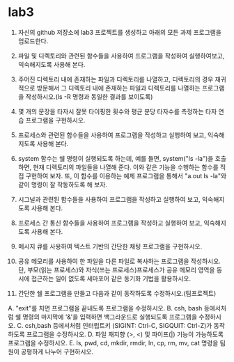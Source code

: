 # lab3

1. 자신의 github 저장소에 lab3 프로젝트를 생성하고 아래의 모든 과제 프로그램을 업로드한다.

2. 파일 및 디렉토리와 관련된 함수들을 사용하여 프로그램을 작성하여 실행하여보고, 익숙해지도록 사용해 본다.
 
3. 주어진 디렉토리 내에 존재하는 파일과 디렉토리를 나열하고, 디렉토리의 경우 재귀적으로 방문해서 그 디렉토리 내에 존재하는 파일과 디렉토리를 나열하는 프로그램을 작성하시오.(ls -R 명령과 동일한 결과를 보이도록)
 
4. 몇 개의 문장을 타자시 잘못 타이핑한 횟수와 평균 분당 타자수를 측정하는 타자 연습 프로그램을 구현하시오.
 
5. 프로세스와 관련된 함수들을 사용하여 프로그램을 작성하고 실행하여 보고, 익숙해지도록 사용해 본다.
 
6. system 함수는 쉘 명령이 실행되도록 하는데, 예를 들면, system("ls -la")을 호출하면, 현재 디렉토리의 파일들을 나열해 준다. 이와 같은 기능을 수행하는 함수를 직접 구현하여 보자. 또, 이 함수를 이용하는 예제 프로그램을 통해서 "a.out ls -la"와 같이 명령이 잘 작동하도록 해 보자.
 
7. 시그널과 관련된 함수들을 사용하여 프로그램을 작성하고 실행하여 보고, 익숙해지도록 사용해 본다.
 
8. 프로세스 간 통신 함수들을 사용하여 프로그램을 작성하고 실행하여 보고, 익숙해지도록 사용해 본다.
 
9. 메시지 큐를 사용하여 텍스트 기반의 간단한 채팅 프로그램을 구현하시오.
 
10. 공유 메모리를 사용하여 한 파일을 다른 파일로 복사하는 프로그램을 작성하시오. 단, 부모(읽는 프로세스)와 자식(쓰는 프로세스)프로세스가 공유 메모리 영역을 동시에 접근하는 일이 없도록 세마포어 같은 동기화 기법을 활용하시오.
 
11. 간단한 쉘 프로그램을 만들고 다음과 같이 동작하도록 수정하시오.(팀프로젝트)

 A. "exit"를 치면 프로그램을 끝내도록 프로그램을 수정하시오.
 B. csh, bash 등에서처럼 쉘 명령의 마지막에 '&'을 입력하면 백그라운드로 실행되도록 프로그램을 수정하시오.
 C. csh,bash 등에서처럼 인터럽트키 (SIGINT: Ctrl-C, SIGQUIT: Ctrl-Z)가 동작하도록 프로그램을 수정하시오.
 D. 파일 재지향 (>, <) 및 파이프(|) 기능이 가능하도록 프로그램을 수정하시오.
 E. ls, pwd, cd, mkdir, rmdir, ln, cp, rm, mv, cat 명령을 팀원이 공평하게 나누어 구현하시오.
